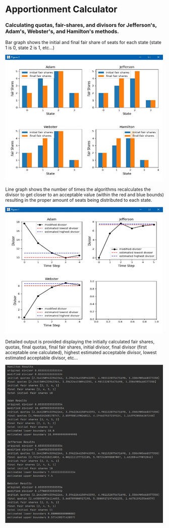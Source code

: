 
# Apportionment Calculator
### Calculating quotas, fair-shares, and divisors for Jefferson's, Adam's, Webster's, and Hamilton's methods.

Bar graph shows the initial and final fair share of seats for each state (state 1 is 0, state 2 is 1, etc...)

<img src="graph_1.JPG" width="500" height="400">

Line graph shows the number of times the algorithms recalculates the divisor to get closer to an acceptable value (within the red and blue bounds) resulting in the proper amount of seats being distributed to each state.

<img src="graph_2.JPG" width="500" height="400">

Detailed output is provided displaying the initially calculated fair shares, quotas, final quotas, final fair shares, initial divisor, final divisor (first acceptable one calculated), highest estimated acceptable divisor, lowest estimated acceptable divisor, etc...

<img src="output_1.JPG" width="500" height="500">
